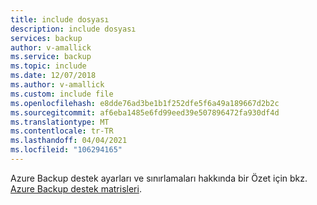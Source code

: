 ```yaml
---
title: include dosyası
description: include dosyası
services: backup
author: v-amallick
ms.service: backup
ms.topic: include
ms.date: 12/07/2018
ms.author: v-amallick
ms.custom: include file
ms.openlocfilehash: e8dde76ad3be1b1f252dfe5f6a49a189667d2b2c
ms.sourcegitcommit: af6eba1485e6fd99eed39e507896472fa930df4d
ms.translationtype: MT
ms.contentlocale: tr-TR
ms.lasthandoff: 04/04/2021
ms.locfileid: "106294165"
---
```

Azure Backup destek ayarları ve sınırlamaları hakkında bir Özet için bkz. [Azure Backup destek matrisleri](../articles/backup/backup-support-matrix.md).